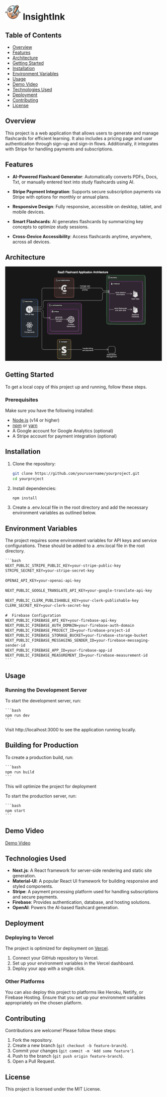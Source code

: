 
# <img src="public/logo3.webp" alt="Logo" width="50" height="50"> InsightInk

<!-- Add your project logo or banner here -->


## Table of Contents

- [Overview](#overview)
- [Features](#features)
- [Architecture](#architecture)
- [Getting Started](#getting-started)
- [Installation](#installation)
- [Environment Variables](#environment-variables)
- [Usage](#usage)
- [Demo Video](#demo-video)
- [Technologies Used](#technologies-used)
- [Deployment](#deployment)
- [Contributing](#contributing)
- [License](#license)

## Overview

<!-- Briefly describe your project here -->
This project is a web application that allows users to generate and manage flashcards for efficient learning. It also includes a pricing page and user authentication through sign-up and sign-in flows. Additionally, it integrates with Stripe for handling payments and subscriptions.

## Features

- **AI-Powered Flashcard Generator**: 
  Automatically converts PDFs, Docs, Txt, or manually entered text into study flashcards using AI.

- **Stripe Payment Integration**: 
  Supports secure subscription payments via Stripe with options for monthly or annual plans.

- **Responsive Design**: 
  Fully responsive, accessible on desktop, tablet, and mobile devices.

- **Smart Flashcards**: 
  AI generates flashcards by summarizing key concepts to optimize study sessions.

- **Cross-Device Accessibility**: 
  Access flashcards anytime, anywhere, across all devices.

## Architecture
<img src="public/architecture.PNG" alt="architecture" >

## Getting Started

To get a local copy of this project up and running, follow these steps.

### Prerequisites

Make sure you have the following installed:

- [Node.js](https://nodejs.org/) (v14 or higher)
- [npm](https://www.npmjs.com/) or [yarn](https://yarnpkg.com/)
- A Google account for Google Analytics (optional)
- A Stripe account for payment integration (optional)

## Installation

1. Clone the repository:

   ```bash
   git clone https://github.com/yourusername/yourproject.git
   cd yourproject
    ```
2. Install dependencies:
    ```bash
   npm install
    ```
3. Create a .env.local file in the root directory and add the necessary environment variables as outlined below.

## Environment Variables

The project requires some environment variables for API keys and service configurations. These should be added to a .env.local file in the root directory.

    ```bash
    NEXT_PUBLIC_STRIPE_PUBLIC_KEY=your-stripe-public-key
    STRIPE_SECRET_KEY=your-stripe-secret-key
    
    OPENAI_API_KEY=your-openai-api-key
    
    NEXT_PUBLIC_GOOGLE_TRANSLATE_API_KEY=your-google-translate-api-key

    NEXT_PUBLIC_CLERK_PUBLISHABLE_KEY=your-clerk-publishable-key
    CLERK_SECRET_KEY=your-clerk-secret-key

    #  Firebase Configuration
    NEXT_PUBLIC_FIREBASE_API_KEY=your-firebase-api-key
    NEXT_PUBLIC_FIREBASE_AUTH_DOMAIN=your-firebase-auth-domain
    NEXT_PUBLIC_FIREBASE_PROJECT_ID=your-firebase-project-id
    NEXT_PUBLIC_FIREBASE_STORAGE_BUCKET=your-firebase-storage-bucket
    NEXT_PUBLIC_FIREBASE_MESSAGING_SENDER_ID=your-firebase-messaging-sender-id
    NEXT_PUBLIC_FIREBASE_APP_ID=your-firebase-app-id
    NEXT_PUBLIC_FIREBASE_MEASUREMENT_ID=your-firebase-measurement-id
    ```

## Usage

### Running the Development Server

To start the development server, run:

    ```bash
    npm run dev
    ```

Visit http://localhost:3000 to see the application running locally.


## Building for Production

To create a production build, run:

    ```bash
    npm run build
    ```
This will optimize the project for deployment

To start the production server, run:

    ```bash
    npm start
    ```
## Demo Video

[Demo Video](https://drive.google.com/file/d/1dombUuWFM1zHIawsSyvWKS27-46_OVvB/view?usp=drive_link)

## Technologies Used

- **Next.js**: A React framework for server-side rendering and static site generation.
- **Material-UI**: A popular React UI framework for building responsive and styled components.
- **Stripe**: A payment processing platform used for handling subscriptions and secure payments.
- **Firebase**: Provides authentication, database, and hosting solutions.
- **OpenAI**: Powers the AI-based flashcard generation.

## Deployment

### Deploying to Vercel

The project is optimized for deployment on [Vercel](https://vercel.com/).

1. Connect your GitHub repository to Vercel.
2. Set up your environment variables in the Vercel dashboard.
3. Deploy your app with a single click.

### Other Platforms

You can also deploy this project to platforms like Heroku, Netlify, or Firebase Hosting. Ensure that you set up your environment variables appropriately on the chosen platform.

## Contributing

Contributions are welcome! Please follow these steps:

1. Fork the repository.
2. Create a new branch (`git checkout -b feature-branch`).
3. Commit your changes (`git commit -m 'Add some feature'`).
4. Push to the branch (`git push origin feature-branch`).
5. Open a Pull Request.

## License

This project is licensed under the MIT License.
